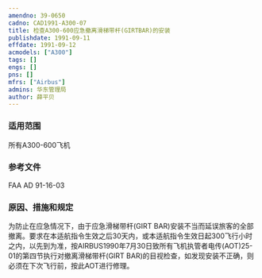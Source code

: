 ```yaml
---
amendno: 39-0650  
cadno: CAD1991-A300-07  
title: 检查A300-600应急撤离滑梯带杆(GIRTBAR)的安装  
publishdate: 1991-09-11  
effdate: 1991-09-12  
acmodels: ["A300"]  
tags: []  
engs: []  
pns: []  
mfrs: ["Airbus"]  
admins: 华东管理局  
author: 薛平贝  
---
```

  
### 适用范围  
所有A300-600飞机  
  
<!--more-->  
### 参考文件  
  FAA  AD 91-16-03  
  
### 原因、措施和规定  

  为防止在应急情况下，由于应急滑梯带杆(GIRT BAR)安装不当而延误旅客的全部撤离。要求在本适航指令生效之后30天内，或本适航指令生效日起300飞行小时之内，以先到为准，按AIRBUS1990年7月30日致所有飞机执管者电传(AOT)25-01的第四节执行对撤离滑梯带杆(GIRT BAR)的目视检查，如发现安装不正确，则必须在下次飞行前，按此AOT进行修理。  
